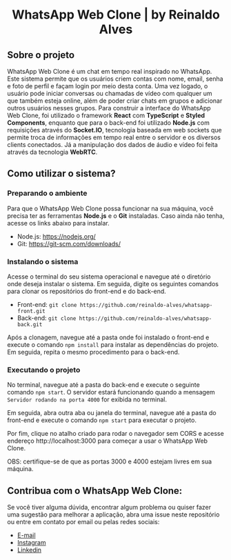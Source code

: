 <h1 align="center">WhatsApp Web Clone | by Reinaldo Alves</h1>

## Sobre o projeto

WhatsApp Web Clone é um chat em tempo real inspirado no WhatsApp. Este sistema permite que os usuários criem contas com nome, email, senha e foto de perfil e façam login por meio desta conta. Uma vez logado, o usuário pode iniciar conversas ou chamadas de vídeo com qualquer um que também esteja online, além de poder criar chats em grupos e adicionar outros usuários nesses grupos. Para construir a interface do WhatsApp Web Clone, foi utilizado o framework **React** com **TypeScript** e **Styled Components**, enquanto que para o back-end foi utilizado **Node.js** com requisições através do **Socket.IO**, tecnologia baseada em web sockets que permite troca de informações em tempo real entre o servidor e os diversos clients conectados. Já a manipulação dos dados de áudio e vídeo foi feita através da tecnologia **WebRTC**.

## Como utilizar o sistema?

### Preparando o ambiente

Para que o WhatsApp Web Clone possa funcionar na sua máquina, você precisa ter as ferramentas **Node.js** e o **Git** instaladas. Caso ainda não tenha, acesse os links abaixo para instalar.

- Node.js: https://nodejs.org/
- Git: https://git-scm.com/downloads/

### Instalando o sistema

Acesse o terminal do seu sistema operacional e navegue até o diretório onde deseja instalar o sistema. Em seguida, digite os seguintes comandos para clonar os repositórios do front-end e do back-end.

- Front-end: `git clone https://github.com/reinaldo-alves/whatsapp-front.git`
- Back-end: `git clone https://github.com/reinaldo-alves/whatsapp-back.git`

Após a clonagem, navegue até a pasta onde foi instalado o front-end e execute o comando `npm install` para instalar as dependências do projeto. Em seguida, repita o mesmo procedimento para o back-end.

### Executando o projeto

No terminal, navegue até a pasta do back-end e execute o seguinte comando `npm start`. O servidor estará funcionando quando a mensagem `Servidor rodando na porta 4000` for exibida no terminal.

Em seguida, abra outra aba ou janela do terminal, navegue até a pasta do front-end e execute o comando `npm start` para executar o projeto.

Por fim, clique no atalho criado para rodar o navegador sem CORS e acesse endereço http://localhost:3000 para começar a usar o WhatsApp Web Clone.

OBS: certifique-se de que as portas 3000 e 4000 estejam livres em sua máquina.

## Contribua com o WhatsApp Web Clone:

Se você tiver alguma dúvida, encontrar algum problema ou quiser fazer uma sugestão para melhorar a aplicação, abra uma issue neste repositório ou entre em contato por email ou pelas redes sociais:
- [E-mail](mailto:reinaldoasjr8@gmail.com)
- [Instagram](https://www.instagram.com/reinaldo.alves8/)
- [Linkedin](https://www.linkedin.com/in/reinaldo-alves-8639aba9/)
